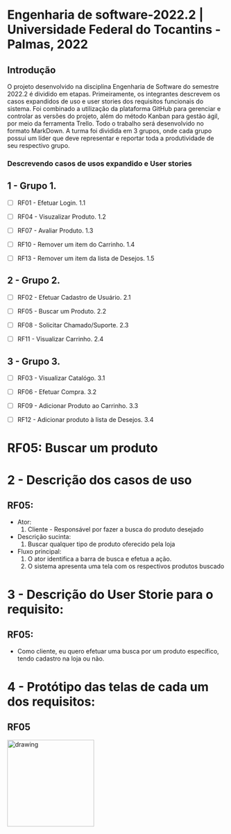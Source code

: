 # Engenharia de software-2022.2 | Universidade Federal do Tocantins - Palmas, 2022

## Introdução

O projeto desenvolvido na disciplina Engenharia de Software do semestre 2022.2 é dividido em etapas. Primeiramente, os integrantes descrevem os casos expandidos de uso e user stories dos requisitos funcionais do sistema. Foi combinado a utilização da plataforma GitHub para gerenciar e controlar as versões do projeto, além do método Kanban para gestão ágil, por meio da ferramenta Trello. Todo o trabalho será desenvolvido no formato MarkDown. A turma foi dividida em 3 grupos, onde cada grupo possui um líder que deve representar e reportar toda a produtividade de seu respectivo grupo.

### Descrevendo casos de usos expandido e User stories

## 1 - Grupo 1.

- [ ] RF01 - Efetuar Login. 1.1

- [ ] RF04 - Visuzalizar Produto. 1.2

- [ ] RF07 - Avaliar Produto. 1.3

- [ ] RF10 - Remover um item do Carrinho. 1.4

- [ ] RF13 - Remover um item da lista de Desejos. 1.5

## 2 - Grupo 2.

- [ ] RF02 - Efetuar Cadastro de Usuário. 2.1

- [ ] RF05 - Buscar um Produto. 2.2

- [ ] RF08 - Solicitar Chamado/Suporte. 2.3

- [ ] RF11 - Visualizar Carrinho. 2.4

## 3 - Grupo 3.

- [ ] RF03 - Visualizar Catalógo. 3.1

- [ ] RF06 - Efetuar Compra. 3.2

- [ ] RF09 - Adicionar Produto ao Carrinho. 3.3

- [ ] RF12 - Adicionar produto à lista de Desejos. 3.4

# RF05: Buscar um produto
 
# 2 - Descrição dos casos de uso
  ## RF05:
   * Ator:
      1. Cliente - Responsável por fazer a busca do produto desejado
   * Descrição sucinta:
      1. Buscar qualquer tipo de produto oferecido pela loja
   * Fluxo principal:
      1. O ator identifica a barra de busca e efetua a ação.
      2. O sistema apresenta uma tela com os respectivos produtos buscado 
# 3 - Descrição do User Storie para o requisito:
  ## RF05: 
   * Como cliente, eu quero efetuar uma busca por um produto específico, tendo cadastro na loja ou não.
# 4 - Protótipo das telas de cada um dos requisitos:
  ## RF05

<img src="https://uploaddeimagens.com.br/images/004/032/329/full/Buscar....png?1663873519" alt="drawing" width="200"/> 

